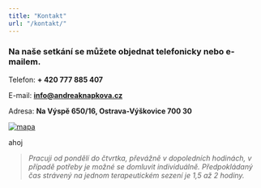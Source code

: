 ```yaml
---
title: "Kontakt"
url: "/kontakt/"
---
```


### Na naše setkání se můžete objednat telefonicky nebo e-mailem.


Telefon: **+ 420 777 885 407**

E-mail: **info@andreaknapkova.cz**

Adresa: **Na Výspě 650/16, Ostrava-Výškovice 700 30**

[![mapa](/mapa.png)](https://mapy.cz/s/jututamamo)

ahoj

>*Pracuji od pondělí do čtvrtka, převážně v dopoledních hodinách, v případě potřeby je možné se domluvit individuálně. Předpokládaný čas strávený na jednom terapeutickém sezení je 1,5 až 2 hodiny.*
